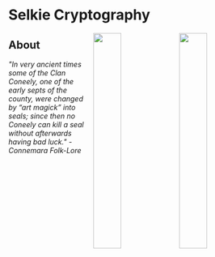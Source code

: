 # Selkie Cryptography

<img width="33%" align="right" src="https://user-images.githubusercontent.com/552961/197638905-f5144be3-a2f2-48c2-9ecb-26e4e34d8d8a.svg#gh-light-mode-only"/>
<img width="33%" align="right" src="https://user-images.githubusercontent.com/552961/197640007-f3f05dd1-c61c-4c16-bd04-d1813937ad47.svg#gh-dark-mode-only"/>



## About

*"In very ancient times some of the Clan Coneely, one of the early septs of the county, were changed by “art magick” into seals; since then no Coneely can kill a seal without afterwards having bad luck." - Connemara Folk-Lore*


<!-- 

[selkie-black-on-white](https://user-images.githubusercontent.com/552961/156863571-1b8ed02e-bce7-4d9e-9090-aa7693c3b579.png#gh-light-mode-only)

[selkie-white-on-transparent](https://user-images.githubusercontent.com/552961/156864081-103cca8f-c7ca-4b1c-9d18-1bde9ea364d8.png#gh-dark-mode-only)

[selkie-black-on-transparent](https://user-images.githubusercontent.com/552961/156864108-559e2c97-79c8-4a95-bd48-3a28c15824d3.png#gh-light-mode-only)

[selkie-black-on-transparent-svg](https://user-images.githubusercontent.com/552961/197638905-f5144be3-a2f2-48c2-9ecb-26e4e34d8d8a.svg#gh-light-mode-only)

[selkie-white-on-transparent](https://user-images.githubusercontent.com/552961/197640007-f3f05dd1-c61c-4c16-bd04-d1813937ad47.svg#gh-dark-mode-only)


-->


